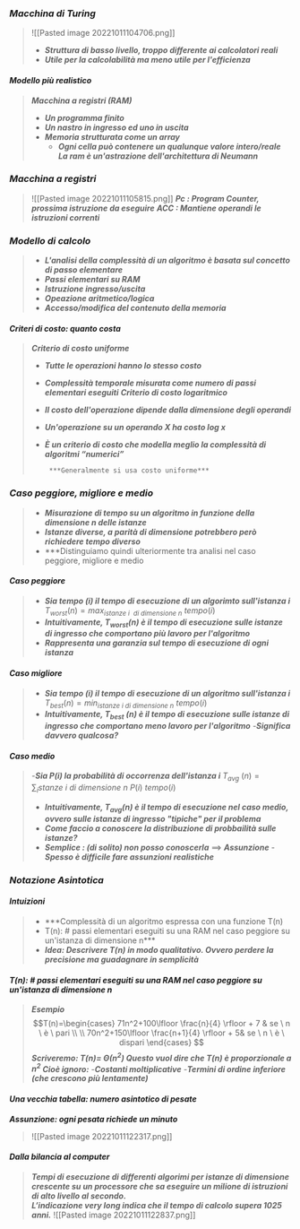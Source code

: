 ### *Macchina di Turing*
>![[Pasted image 20221011104706.png]]
>- ***Struttura di basso livello, troppo differente ai calcolatori reali***
>- ***Utile per la calcolabilità ma meno utile per l'efficienza***

#### *Modello più realistico*
>***Macchina a registri (RAM)***
>  - ***Un programma finito***
>  - ***Un nastro in ingresso ed uno in uscita***
>  - ***Memoria strutturata come un array***
> 	 - ***Ogni cella può contenere un qualunque valore intero/reale***
>***La ram è un'astrazione dell'architettura di Neumann***

### *Macchina a registri*
>![[Pasted image 20221011105815.png]]
>***Pc : Program Counter, prossima istruzione da eseguire***
>***ACC : Mantiene operandi le istruzioni correnti***

### *Modello di calcolo*
>- ***L'analisi della complessità di un algoritmo è basata sul concetto di passo elementare***
>- ***Passi elementari su RAM***
>  - ***Istruzione ingresso/uscita***
>  - ***Opeazione aritmetico/logica***
>  - ***Accesso/modifica del contenuto della memoria*** 

#### *Criteri di costo: quanto costa*
>***Criterio di costo uniforme***
>  - ***Tutte le operazioni hanno lo stesso costo***
>  - ***Complessità temporale misurata come numero di passi elementari eseguiti***
>***Criterio di costo logaritmico***
>  - ***Il costo dell'operazione dipende dalla dimensione degli operandi***
>  - ***Un'operazione su un operando X ha costo log x***
>  - ***È un criterio di costo che modella meglio la complessità di algoritmi “numerici”***
>         
>         ***Generalmente si usa costo uniforme*** 

### *Caso peggiore, migliore e medio*
>- ***Misurazione di tempo su un algoritmo in funzione della dimensione n delle istanze***
>- ***Istanze diverse, a parità di dimensione potrebbero però richiedere tempo diverso***
>- ***Distinguiamo quindi ulteriormente tra analisi nel caso peggiore, migliore e medio

#### *Caso peggiore*
>- ***Sia tempo (i) il tempo di esecuzione di un algorimto sull'istanza i***
>$T_{worst} (n) = max_{istanze \ i\ \ di \ dimensione \ n} \ {tempo(i)}$
>- ***Intuitivamente, $T_{worst}(n)$ è il tempo di esecuzione sulle istanze di ingresso che comportano più lavoro per l'algoritmo***
>- ***Rappresenta una garanzia sul tempo di esecuzione di ogni istanza***

#### *Caso migliore*
>- ***Sia tempo (i) il tempo di esecuzione di un algoritmo sull'istanza i***
>$T_{best}(n) = min_{istanze \ i \ di \ dimensione \ n} \ {tempo (i)}$
>- ***Intuitivamente, $T_{best} \ (n)$ è il tempo di esecuzione sulle istanze di ingresso che comportano meno lavoro per l'algoritmo***
>-***Significa davvero qualcosa?***

#### *Caso medio*
>-***Sia $P(i)$ la probabilità di occorrenza dell'istanza $i$***
>$T_{avg} \ (n) = \sum_istanze \ i \ di \ dimensione \ n \ {P(i) \ tempo (i)}$
>- ***Intuitivamente, $T_{avg}(n)$ è il tempo di esecuzione nel caso medio, ovvero sulle istanze di ingresso "tipiche" per il problema***
>- ***Come faccio a conoscere la distribuzione di probbailità sulle istanze?***
>- ***Semplice : (di solito) non posso conoscerla*** $\implies$ ***Assunzione***
>-***Spesso è difficile fare assunzioni realistiche***

### *Notazione Asintotica*
#### *Intuizioni*
>- ***Complessità di un algoritmo espressa con una funzione T(n)
>- T(n): # passi elementari eseguiti su una RAM nel caso peggiore su un'istanza di dimensione n***
>- ***Idea: Descrivere T(n) in modo qualitativo. Ovvero perdere la precisione ma guadagnare in semplicità***

#### ***T(n): # passi elementari eseguiti su una RAM nel caso peggiore su un'istanza di dimensione n***
>***Esempio***
>$$T(n)=\begin{cases} 71n^2+100\lfloor \frac{n}{4} \rfloor + 7 & se \ n \ è \ pari \\
\\
70n^2+150\lfloor \frac{n+1}{4} \rfloor + 5& se \ n \ è \ dispari 
\end{cases} $$
***Scriveremo: T(n)= $\Theta (n^2)$
Questo vuol dire che T(n) è proporzionale  a  $n^2$
Cioè ignoro:***
-***Costanti moltiplicative***
-***Termini di ordine inferiore (che crescono più lentamente)***

#### ***Una vecchia tabella: numero asintotico di pesate***
***Assunzione: ogni pesata richiede un minuto***
>![[Pasted image 20221011122317.png]]

#### *Dalla bilancia al computer*
>***Tempi di esecuzione di differenti algorimi per istanze
di dimensione crescente su un processore che sa eseguire un milione di istruzioni di alto livello al secondo.  
L’indicazione very long indica che il tempo di calcolo supera 1025 anni.***
>![[Pasted image 20221011122837.png]]
